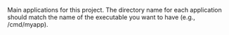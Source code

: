 Main applications for this project.
The directory name for each application should match the name of the executable you want to have (e.g., /cmd/myapp).
